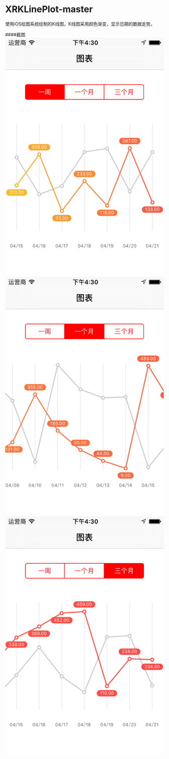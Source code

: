 # XRKLinePlot-master
使用iOS绘图系统绘制的K线图，K线图采用颜色渐变，显示日期的数据走势。

####截图
![](https://github.com/hanzhuzi/XRKLinePlot-master/blob/master/XRKLinePlot-master/Snaps/Simulator%20Screen%20Shot%202016年4月22日%20下午4.30.03.png)
![](https://github.com/hanzhuzi/XRKLinePlot-master/blob/master/XRKLinePlot-master/Snaps/Simulator%20Screen%20Shot%202016年4月22日%20下午4.30.25.png)
![](https://github.com/hanzhuzi/XRKLinePlot-master/blob/master/XRKLinePlot-master/Snaps/Simulator%20Screen%20Shot%202016年4月22日%20下午4.30.34.png)
